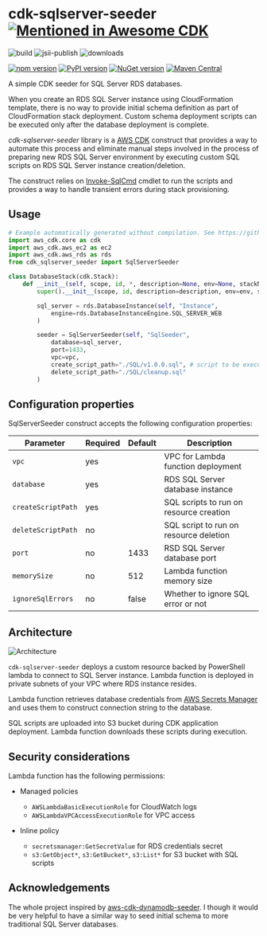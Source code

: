 # cdk-sqlserver-seeder [![Mentioned in Awesome CDK](https://awesome.re/mentioned-badge.svg)](https://github.com/eladb/awesome-cdk)

![build](https://github.com/kolomied/cdk-sqlserver-seeder/workflows/build/badge.svg)
![jsii-publish](https://github.com/kolomied/cdk-sqlserver-seeder/workflows/jsii-publish/badge.svg)
![downloads](https://img.shields.io/npm/dt/cdk-sqlserver-seeder)

[![npm version](https://badge.fury.io/js/cdk-sqlserver-seeder.svg)](https://badge.fury.io/js/cdk-sqlserver-seeder)
[![PyPI version](https://badge.fury.io/py/cdk-sqlserver-seeder.svg)](https://badge.fury.io/py/cdk-sqlserver-seeder)
[![NuGet version](https://badge.fury.io/nu/Talnakh.SqlServerSeeder.svg)](https://badge.fury.io/nu/Talnakh.SqlServerSeeder)
[![Maven Central](https://img.shields.io/maven-central/v/xyz.talnakh/SqlServerSeeder?color=brightgreen)](https://repo1.maven.org/maven2/xyz/talnakh/SqlServerSeeder/)

A simple CDK seeder for SQL Server RDS databases.

When you create an RDS SQL Server instance using CloudFormation template, there is no way to provide initial
schema definition as part of CloudFormation stack deployment. Custom schema deployment scripts can be executed
only after the database deployment is complete.

*cdk-sqlserver-seeder* library is a [AWS CDK](https://aws.amazon.com/cdk/) construct that provides a way to automate
this process and eliminate manual steps involved in the process of preparing new RDS SQL Server environment by
executing custom SQL scripts on RDS SQL Server instance creation/deletion.

The construct relies on [Invoke-SqlCmd](https://docs.microsoft.com/en-us/powershell/module/sqlserver/invoke-sqlcmd) cmdlet
to run the scripts and provides a way to handle transient errors during stack provisioning.

## Usage

```python
# Example automatically generated without compilation. See https://github.com/aws/jsii/issues/826
import aws_cdk.core as cdk
import aws_cdk.aws_ec2 as ec2
import aws_cdk.aws_rds as rds
from cdk_sqlserver_seeder import SqlServerSeeder

class DatabaseStack(cdk.Stack):
    def __init__(self, scope, id, *, description=None, env=None, stackName=None, tags=None, synthesizer=None, terminationProtection=None):
        super().__init__(scope, id, description=description, env=env, stackName=stackName, tags=tags, synthesizer=synthesizer, terminationProtection=terminationProtection)

        sql_server = rds.DatabaseInstance(self, "Instance",
            engine=rds.DatabaseInstanceEngine.SQL_SERVER_WEB
        )

        seeder = SqlServerSeeder(self, "SqlSeeder",
            database=sql_server,
            port=1433,
            vpc=vpc,
            create_script_path="./SQL/v1.0.0.sql", # script to be executed on resource creation
            delete_script_path="./SQL/cleanup.sql"
        )
```

## Configuration properties

SqlServerSeeder construct accepts the following configuration properties:

| Parameter  | Required  | Default | Description |
|---|---|---|---|
| `vpc`              | yes |       | VPC for Lambda function deployment      |
| `database`         | yes |       | RDS SQL Server database instance        |
| `createScriptPath` | yes |       | SQL scripts to run on resource creation |
| `deleteScriptPath` | no  |       | SQL script to run on resource deletion  |
| `port`             | no  | 1433  | RSD SQL Server database port            |
| `memorySize`       | no  | 512   | Lambda function memory size             |
| `ignoreSqlErrors`  | no  | false | Whether to ignore SQL error or not      |

## Architecture

![Architecture](/doc/architecture.png)

`cdk-sqlserver-seeder` deploys a custom resource backed by PowerShell lambda to connect to SQL Server instance. Lambda function is deployed in private subnets of your VPC where RDS instance resides.

Lambda function retrieves database credentials from [AWS Secrets Manager](https://aws.amazon.com/secrets-manager/) and uses them to construct connection string to the database.

SQL scripts are uploaded into S3 bucket during CDK application deployment.
Lambda function downloads these scripts during execution.

## Security considerations

Lambda function has the following permissions:

* Managed policies

  * `AWSLambdaBasicExecutionRole` for CloudWatch logs
  * `AWSLambdaVPCAccessExecutionRole` for VPC access
* Inline policy

  * `secretsmanager:GetSecretValue` for RDS credentials secret
  * `s3:GetObject*`, `s3:GetBucket*`, `s3:List*` for S3 bucket with SQL scripts

## Acknowledgements

The whole project inspired by [aws-cdk-dynamodb-seeder](https://github.com/elegantdevelopment/aws-cdk-dynamodb-seeder).
I though it would be very helpful to have a similar way to seed initial schema to more traditional SQL Server databases.

